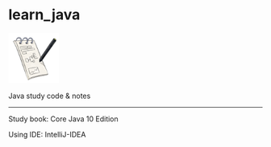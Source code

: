 # learn_java

<img src="./Projects/ores/think.png" height="100px" width="100px"/>

Java study code & notes

---

Study book: Core Java 10 Edition

Using IDE: IntelliJ-IDEA